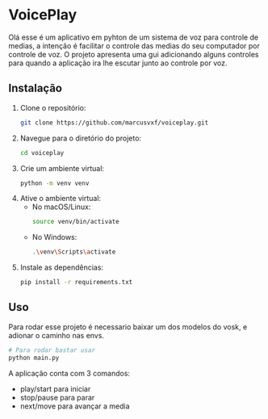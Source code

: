 # VoicePlay

Olá esse é um aplicativo em pyhton de um sistema de voz para controle de medias, a intenção é facilitar o controle das medias do seu computador por controle de voz.
O projeto apresenta uma gui adicionando alguns controles para quando a aplicação ira lhe escutar junto ao controle por voz.

## Instalação

1. Clone o repositório:
   ```bash
   git clone https://github.com/marcusvxf/voiceplay.git
   ```
2. Navegue para o diretório do projeto:
   ```bash
   cd voiceplay
   ```
3. Crie um ambiente virtual:
   ```bash
   python -m venv venv
   ```
4. Ative o ambiente virtual:
   - No macOS/Linux:
     ```bash
     source venv/bin/activate
     ```
   - No Windows:
     ```bash
     .\venv\Scripts\activate
     ```
5. Instale as dependências:
   ```bash
   pip install -r requirements.txt
   ```

## Uso

Para rodar esse projeto é necessario baixar um dos modelos do vosk, e adionar o caminho nas envs.

```python
# Para rodar bastar usar
python main.py
```

A aplicação conta com 3 comandos:

- play/start para iniciar
- stop/pause para parar
- next/move para avançar a media
